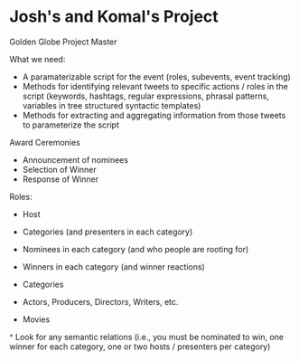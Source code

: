 # Josh's and Komal's Project
Golden Globe Project Master

What we need:

- A paramaterizable script for the event (roles, subevents, event tracking)
- Methods for identifying relevant tweets to specific actions / roles in the script (keywords, hashtags, regular expressions, phrasal patterns, variables in tree structured syntactic templates)
- Methods for extracting and aggregating information from those tweets to parameterize the script


Award Ceremonies
- Announcement of nominees
- Selection of Winner
- Response of Winner

Roles:
 - Host
 - Categories (and presenters in each category)
 - Nominees in each category (and who people are rooting for)
 - Winners in each category (and winner reactions)
 
 - Categories
 - Actors, Producers, Directors, Writers, etc.
 - Movies

 ^ Look for any semantic relations (i.e., you must be nominated to win, one winner for each category, one or two hosts / presenters per category)


